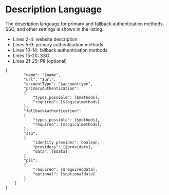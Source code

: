 # Description Language

The description language for primary and fallback authentication methods, SSO, and other settings is shown in the listing.  

* Lines 2-4: website description
* Lines 5-9: primary authentication methods
* Lines 10-14: fallback authentication methods
* Lines 15-20: SSO
* Lines 21-25: PII (optional)


``` 
{
        "name": "$name",
        "url": "$url",
        "accountType": "$accounttype",
        "primaryAuthentication":
        {
            "types_possible": [$methods],
            "required": [$logicalmethods]
        },
        "fallbackAuthentication":
        {
            "types_possible": [$methods],
            "required": [$logicalmethods],
        },
        "sso":
        {
            "identity provider": boolean,
            "providers": [$providers],
            "data": [$data]
        }
        "pii":
        {
            "required": [$requireddata],
            "optional": [$optionaldata]
        }
    }
}
```
